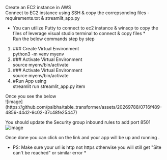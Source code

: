 Create an EC2 instance in AWS <br>
Connect to EC2 instance using SSH & copy the correpsonding files - requirements.txt & streamlit_app.py <br>
* You can utilize Putty to connect to ec2 instance & winscp to copy the files of leverage visual studio terminal to connect & copy files *<br>
Run the below commands step by step <br>
<ol>
            <li>### Create Virtual Environment <br> python3 -m venv myenv</li>
            <li>### Activate Virtual Environment <br> source myenv/bin/activate</li>
            <li>### Activate Virtual Environment <br> source myenv/bin/activate</li>
            <li>#Run App using <br> streamlit run streamlit_app.py item</li>
</ol>
Once you see the below<br>
![image](https://github.com/palbha/table_transformer/assets/20269788/0716f489-4856-44d2-9c02-37c48fe25447)

You should update the Security group inbound rules to add port 8501 <br>
![image](https://github.com/palbha/table_transformer/assets/20269788/7d23148d-a92d-4ee4-bd07-111d4936e858)

Once done you can click on the link and your app will be up and running . <br>
* PS: Make sure your url is http not https otherwise you will still get "Site can't be reached" or similar error *

